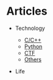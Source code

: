 # Articles

- Technology
    - [C/C++](./tech/langs/c-c++/index.md)
    - [Python](./tech/langs/python/index.md)
    - [CTF](./tech/ctf/index.md)
    - [Others](./tech/others/index.md)

- Life